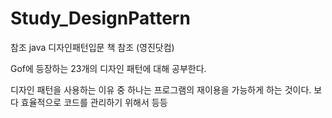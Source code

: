 # Study_DesignPattern
참조
java 디자인패턴입문 책 참조 (영진닷컴)

Gof에 등장하는 23개의 디자인 패턴에 대해 공부한다.

디자인 패턴을 사용하는 이유 중 하나는 프로그램의 재이용을 가능하게 하는 것이다.
보다 효율적으로 코드를 관리하기 위해서 등등



